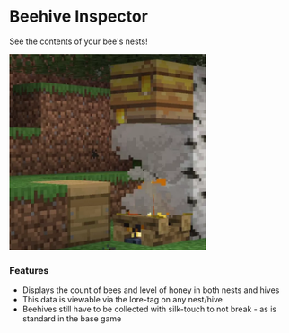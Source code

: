 # Beehive Inspector<!--$headerTitle--><!--$pmc:delete-->

See the contents of your bee's nests!<!--$pmc:headerSize-->

<img src="images/beehive_inspector.webp" alt="Beehive Inspector in action, by collecting a beehive and look at it in a players inventory" width="350"/> <!--$localAssetToURL--> <!--$modrinth:replaceWithVideo--> <!--$pmc:delete-->

### Features
- Displays the count of bees and level of honey in both nests and hives
- This data is viewable via the lore-tag on any nest/hive
- Beehives still have to be collected with silk-touch to not break - as is standard in the base game
